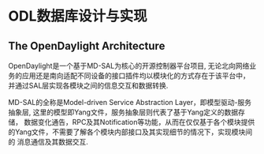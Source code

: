 # ODL数据库设计与实现

## The OpenDaylight Architecture

OpenDaylight是一个基于MD-SAL为核心的开源控制器平台项目, 无论北向网络业务的应用还是南向适配不同设备的接口插件均以模块化的方式存在于该平台中，
并通过SAL层实现各模块之间的信息交互和数据转换.

MD-SAL的全称是Model-driven Service Abstraction Layer，即模型驱动-服务抽象层, 这里的模型即Yang文件，服务抽象层则代表了基于Yang定义的数据存储，
数据变化通告，RPC及其Notification等功能，从而在仅仅基于各个模块提供的Yang文件，不需要了解各个模块内部接口及其实现细节的情况下，实现模块间的
消息通信及其数据交互.



